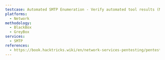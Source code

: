 ```yaml
---
testcase: Automated SMTP Enumeration - Verify automated tool results (Metasploit smtp_enum, smtp-user-enum, Nmap smtp-enum-users) by manual spot-checks of findings
platforms: 
  - Network
methodology: 
  - BlackBox
  - GreyBox
services:
  - SMTP
references:
  - https://book.hacktricks.wiki/en/network-services-pentesting/pentesting-smtp/index.html
---
```

